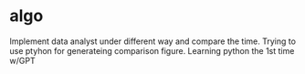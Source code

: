 # algo
Implement data analyst under different way and compare the time.
Trying to use ptyhon for generateing comparison figure.
Learning python the 1st time w/GPT
